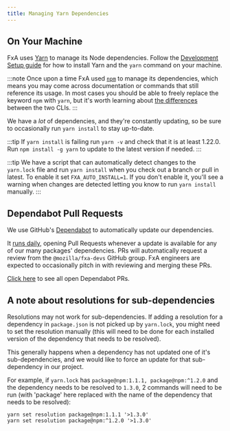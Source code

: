 ```yaml
---
title: Managing Yarn Dependencies
---
```


## On Your Machine

FxA uses [Yarn](https://yarnpkg.com/) to manage its Node dependencies. Follow the [Development Setup guide](../tutorials/development-setup) for how to install Yarn and the `yarn` command on your machine.

:::note
Once upon a time FxA used [`npm`](https://docs.npmjs.com/cli/v7/commands/npm) to manage its dependencies, which means you may come across documentation or commands that still reference its usage. In most cases you should be able to freely replace the keyword `npm` with `yarn`, but it's worth learning about [the differences](https://www.sitepoint.com/yarn-vs-npm/#comparingnpmandyarncommands) between the two CLIs.
:::

We have a _lot_ of dependencies, and they're constantly updating, so be sure to occasionally run `yarn install` to stay up-to-date.

:::tip
If `yarn install` is failing run `yarn -v` and check that it is at least 1.22.0. Run `npm install -g yarn` to update to the latest version if needed.
:::

:::tip
We have a script that can automatically detect changes to the `yarn.lock` file and run `yarn install` when you check out a branch or pull in latest. To enable it set `FXA_AUTO_INSTALL=1`.  If you don't enable it, you'll see a warning when changes are detected letting you know to run `yarn install` manually.
:::

## Dependabot Pull Requests

We use GitHub's [Dependabot](https://docs.github.com/en/code-security/supply-chain-security/keeping-your-dependencies-updated-automatically/about-dependabot-version-updates) to automatically update our dependencies.

It [runs daily](https://github.com/mozilla/fxa/blob/main/.github/dependabot.yml), opening Pull Requests whenever a update is available for any of our many packages' dependencies. PRs will automatically request a review from the `@mozilla/fxa-devs` GitHub group. FxA engineers are expected to occasionally pitch in with reviewing and merging these PRs.

[Click here](https://github.com/mozilla/fxa/pulls?q=is:pr+is:open+sort:updated-desc+author:app/dependabot) to see all open Dependabot PRs.

## A note about resolutions for sub-dependencies

Resolutions may not work for sub-dependencies. If adding a resolution for a dependency in `package.json` is not picked up by `yarn.lock`, you might need to set the resolution manually (this will need to be done for each installed version of the dependency that needs to be resolved).

This generally happens when a dependency has not updated one of it's sub-dependencies, and we would like to force an update for that sub-dependency in our project.

For example, if `yarn.lock` has `package@npm:1.1.1, package@npm:^1.2.0` and the dependency needs to be resolved to `1.3.0`, 2 commands will need to be run (with 'package' here replaced with the name of the dependency that needs to be resolved):

```
yarn set resolution package@npm:1.1.1 '>1.3.0'
yarn set resolution package@npm:^1.2.0 '>1.3.0'
```
